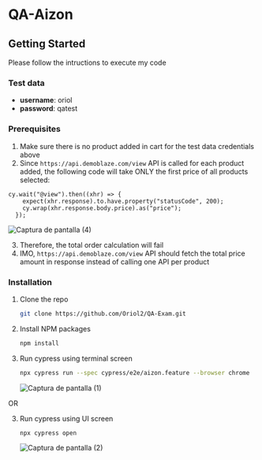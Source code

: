 # QA-Aizon

## Getting Started

Please follow the intructions to execute my code

### Test data
- **username**: oriol
- **password**: qatest

### Prerequisites

1. Make sure there is no product added in cart for the test data credentials above
2. Since `https://api.demoblaze.com/view` API is called for each product added, the following code will take ONLY the first price of all products selected:
```
cy.wait("@view").then((xhr) => {
    expect(xhr.response).to.have.property("statusCode", 200);
    cy.wrap(xhr.response.body.price).as("price");
  });
```
![Captura de pantalla (4)](https://github.com/Oriol2/QA-Exam/assets/90322159/e5bec2e5-9943-4bee-8803-7eabcd1b9151)

3. Therefore, the total order calculation will fail
4. IMO, `https://api.demoblaze.com/view` API should fetch the total price amount in response instead of calling one API per product

### Installation

1. Clone the repo
   ```sh
   git clone https://github.com/Oriol2/QA-Exam.git
   ```
2. Install NPM packages
   ```sh
   npm install
   ```
3. Run cypress using terminal screen
   ```sh
   npx cypress run --spec cypress/e2e/aizon.feature --browser chrome
   ```
   ![Captura de pantalla (1)](https://github.com/Oriol2/QA-Exam/assets/90322159/522b989c-ceea-4884-898c-fb3eddbac488)

OR

3. Run cypress using UI screen
   ```sh
   npx cypress open
   ```
   ![Captura de pantalla (2)](https://github.com/Oriol2/QA-Exam/assets/90322159/44c8eb29-36b7-4cf0-b9f9-ff82b066e402)


